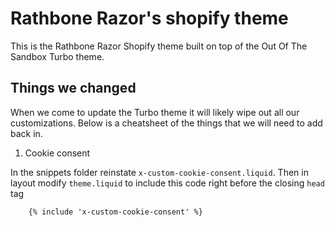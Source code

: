 # Rathbone Razor's shopify theme
This is the Rathbone Razor Shopify theme built on top of the Out Of The Sandbox Turbo theme.

## Things we changed

When we come to update the Turbo theme it will likely wipe out all our customizations. Below is a cheatsheet of the things that we will need to add back in.

1) Cookie consent

In the snippets folder reinstate `x-custom-cookie-consent.liquid`. Then in layout modify `theme.liquid` to include this code right before the closing `head` tag

````html
    {% include 'x-custom-cookie-consent' %}
````
